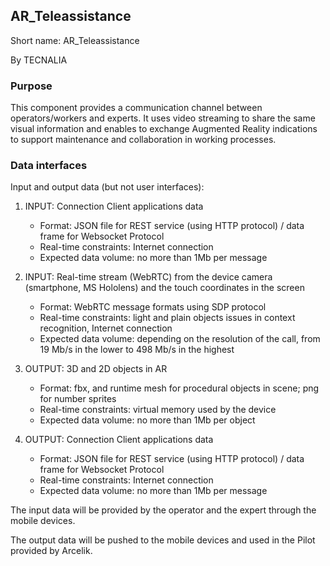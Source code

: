 ## AR_Teleassistance

Short name: AR_Teleassistance

By TECNALIA


### Purpose

This component provides a communication channel between operators/workers and experts. It uses video streaming to share the same visual information and enables to exchange Augmented Reality indications to support maintenance and collaboration in working processes.
 

### Data interfaces

Input and output data (but not user interfaces):


1. INPUT: Connection Client applications data
    - Format:  JSON file for REST service (using HTTP protocol) / data frame for Websocket Protocol
    - Real-time constraints: Internet connection
    - Expected data volume: no more than 1Mb per message

1. INPUT: Real-time stream (WebRTC) from the device camera (smartphone, MS Hololens) and the touch coordinates in the screen
    - Format: WebRTC message formats using SDP protocol
    - Real-time constraints: light and plain objects issues in context recognition, Internet connection
    - Expected data volume: depending on the resolution of the call, from 19 Mb/s in the lower to 498 Mb/s in the highest

1. OUTPUT: 3D and 2D objects in AR
    - Format: fbx, and runtime mesh for procedural objects in scene; png for number sprites
    - Real-time constraints: virtual memory used by the device
    - Expected data volume: no more than 1Mb per object

1. OUTPUT: Connection Client applications data
    - Format: JSON file for REST service (using HTTP protocol) / data frame for Websocket Protocol
    - Real-time constraints: Internet connection 
    - Expected data volume: no more than 1Mb per message


The input data will be provided by the operator and the expert through the mobile devices.

The output data will be pushed to the mobile devices and used in the Pilot provided by Arcelik.